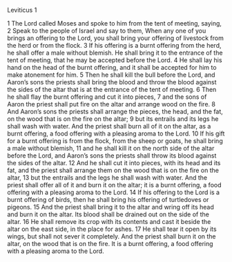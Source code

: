 Leviticus 1

1	The Lord called Moses and spoke to him from the tent of meeting, saying,
2	Speak to the people of Israel and say to them, When any one of you brings an offering to the Lord, you shall bring your offering of livestock from the herd or from the flock.
3	If his offering is a burnt offering from the herd, he shall offer a male without blemish. He shall bring it to the entrance of the tent of meeting, that he may be accepted before the Lord.
4	He shall lay his hand on the head of the burnt offering, and it shall be accepted for him to make atonement for him.
5	Then he shall kill the bull before the Lord, and Aaron’s sons the priests shall bring the blood and throw the blood against the sides of the altar that is at the entrance of the tent of meeting.
6	Then he shall flay the burnt offering and cut it into pieces,
7	and the sons of Aaron the priest shall put fire on the altar and arrange wood on the fire.
8	And Aaron’s sons the priests shall arrange the pieces, the head, and the fat, on the wood that is on the fire on the altar;
9	but its entrails and its legs he shall wash with water. And the priest shall burn all of it on the altar, as a burnt offering, a food offering with a pleasing aroma to the Lord.
10	If his gift for a burnt offering is from the flock, from the sheep or goats, he shall bring a male without blemish,
11	and he shall kill it on the north side of the altar before the Lord, and Aaron’s sons the priests shall throw its blood against the sides of the altar.
12	And he shall cut it into pieces, with its head and its fat, and the priest shall arrange them on the wood that is on the fire on the altar,
13	but the entrails and the legs he shall wash with water. And the priest shall offer all of it and burn it on the altar; it is a burnt offering, a food offering with a pleasing aroma to the Lord.
14	If his offering to the Lord is a burnt offering of birds, then he shall bring his offering of turtledoves or pigeons.
15	And the priest shall bring it to the altar and wring off its head and burn it on the altar. Its blood shall be drained out on the side of the altar.
16	He shall remove its crop with its contents and cast it beside the altar on the east side, in the place for ashes.
17	He shall tear it open by its wings, but shall not sever it completely. And the priest shall burn it on the altar, on the wood that is on the fire. It is a burnt offering, a food offering with a pleasing aroma to the Lord.

